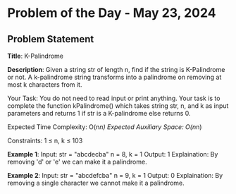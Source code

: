 # Problem of the Day - May 23, 2024

## Problem Statement

**Title**: K-Palindrome

**Description**:
Given a string str of length n, find if the string is K-Palindrome or not. A k-palindrome string transforms into a palindrome on removing at most k characters from it. 

Your Task:
You do not need to read input or print anything. Your task is to complete the function kPalindrome() which takes string str, n, and k as input parameters and returns 1 if str is a K-palindrome else returns 0.

Expected Time Complexity: O(n*n)
Expected Auxiliary Space: O(n*n)

Constraints:
1 ≤ n, k ≤ 103

**Example 1**:
Input: str = "abcdecba"
n = 8, k = 1
Output: 1
Explaination: By removing 'd' or 'e' 
we can make it a palindrome.

**Example 2**:
Input: str = "abcdefcba"
n = 9, k = 1
Output: 0
Explaination: By removing a single 
character we cannot make it a palindrome.

